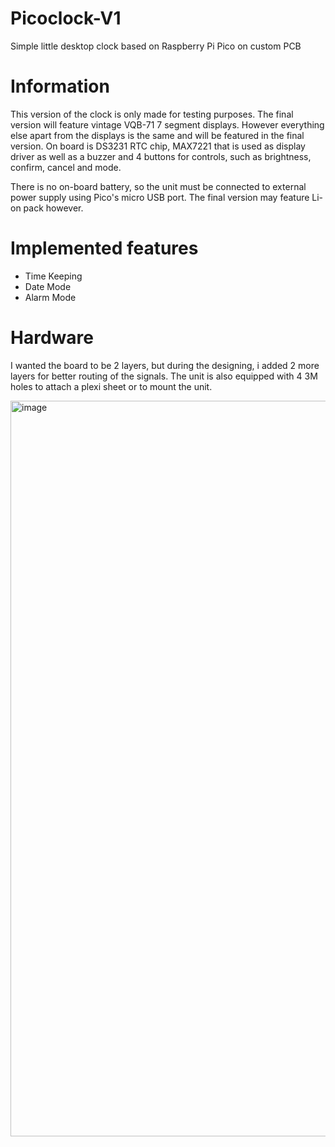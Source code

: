 # Picoclock-V1
Simple little desktop clock based on Raspberry Pi Pico on custom PCB
# Information
This version of the clock is only made for testing purposes. The final version will feature vintage VQB-71 7 segment displays. However everything else apart from the displays is the same and will be featured in the final version. 
On board is DS3231 RTC chip, MAX7221 that is used as display driver as well as a buzzer and 4 buttons for controls, such as brightness, confirm, cancel and mode. 

There is no on-board battery, so the unit must be connected to external power supply using Pico's micro USB port. The final version may feature Li-on pack however.
# Implemented features
* Time Keeping
* Date Mode
* Alarm Mode
# Hardware
I wanted the board to be 2 layers, but during the designing, i added 2 more layers for better routing of the signals. The unit is also equipped with 4 3M holes to attach a plexi sheet or to mount the unit.

<img width="1608" height="1177" alt="image" src="https://github.com/user-attachments/assets/3863fd22-7e8e-4473-bf3b-560fbc2c2f99" />



